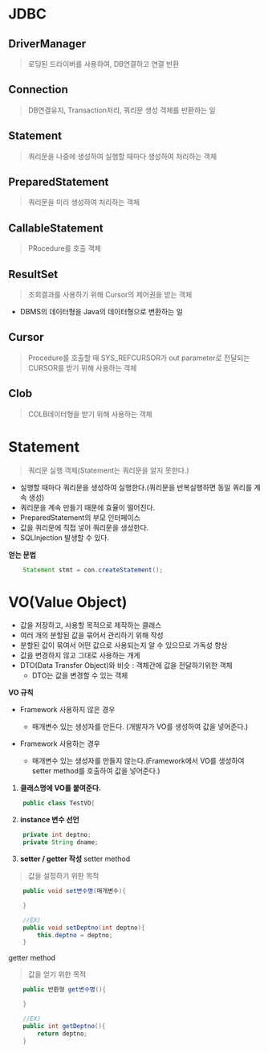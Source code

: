 # JDBC
## DriverManager
> 로딩된 드라이버를 사용하여, DB연결하고 연결 반환

## Connection
> DB연결유지, Transaction처리, 쿼리문 생성 객체를 반환하는 일

## Statement
> 쿼리문을 나중에 생성하여 실행할 때마다 생성하여 처리하는 객체

## PreparedStatement
> 쿼리문을 미리 생성하여 처리하는 객체

## CallableStatement
> PRocedure를 호출 객체

## ResultSet
> 조회결과를 사용하기 위해 Cursor의 제어권을 받는 객체
- DBMS의 데이터형을 Java의 데이터형으로 변환하는 일

## Cursor
> Procedure를 호출할 때 SYS_REFCURSOR가 out parameter로 전달되는 CURSOR를 받기 위해 사용하는 객체

## Clob
> COLB데이터형을 받기 위해 사용하는 객체

# Statement
> 쿼리문 실행 객체(Statement는 쿼리문을 알지 못한다.)

- 실행할 때마다 쿼리문을 생성하여 실행한다.(쿼리문을 반복실행하면 동일 쿼리를 계속 생성)
- 쿼리문을 계속 만들기 때문에 효율이 떨어진다.
- PreparedStatement의 부모 인터페이스
- 값을 쿼리문에 직접 넣어 쿼리문을 생성한다.
- SQLInjection 발생할 수 있다.

**얻는 문법**
```java
    Statement stmt = con.createStatement();
```

# VO(Value Object)
- 값을 저장하고, 사용할 목적으로 제작하는 클래스
- 여러 개의 분할된 값을 묶어서 관리하기 위해 작성
- 분할된 값이 묶여서 어떤 값으로 사용되는지 알 수 있으므로 가독성 향상
- 값을 변경하지 않고 그대로 사용하는 개게
- DTO(Data Transfer Object)와 비슷 : 객체간에 값을 전달하기위한 객체
    - DTO는 값을 변경할 수 있는 객체

**VO 규칙**
- Framework 사용하지 않은 경우
    - 매개변수 있는 생성자를 만든다. (개발자가 VO를 생성하여 값을 넣어준다.)

- Framework 사용하는 경우
    - 매개변수 있는 생성자를 만들지 않는다.(Framework에서 VO를 생성하여 setter method를 호출하여 값을 넣어준다.)

1. **클래스명에 VO를 붙여준다.**

```java
    public class TestVO{
```

2. **instance 변수 선언** 
```java
    private int deptno;
    private String dname;
```

3. **setter / getter 작성**
setter method
> 값을 설정하기 위한 목적
```java
    public void set변수명(매개변수){

    }

    //EX)
    public void setDeptno(int deptno){
        this.deptno = deptno;
    }

```

getter method
> 값을 얻기 위한 목적
```java
    public 반환형 get변수명(){

    }

    //EX)
    public int getDeptno(){
        return deptno;
    }

```